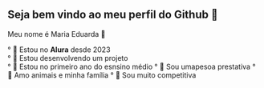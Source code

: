 ## Seja bem vindo ao meu perfil do Github 💓


 Meu nome é Maria Eduarda 🖤

° 🧷 Estou no **Alura** desde 2023                                                                                                                                                                                                              
° 🧷 Estou desenvolvendo um projeto                                                                                                                                                                                                                       
° 🧷 Estou no primeiro ano do esnsino médio
° 🧷 Sou umapesoa prestativa
° 🧷 Amo animais e minha família
° 🧷 Sou muito competitiva
